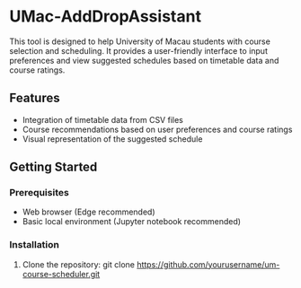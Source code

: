 # UMac-AddDropAssistant

This tool is designed to help University of Macau students with course selection and scheduling. It provides a user-friendly interface to input preferences and view suggested schedules based on timetable data and course ratings.

## Features

- Integration of timetable data from CSV files
- Course recommendations based on user preferences and course ratings
- Visual representation of the suggested schedule

## Getting Started

### Prerequisites

- Web browser (Edge recommended)
- Basic local environment (Jupyter notebook recommended)

### Installation

1. Clone the repository:
git clone https://github.com/yourusername/um-course-scheduler.git

